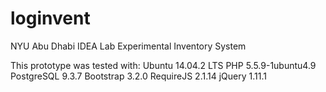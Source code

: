 loginvent
=========

NYU Abu Dhabi IDEA Lab Experimental Inventory System

This prototype was tested with:
Ubuntu 14.04.2 LTS
PHP 5.5.9-1ubuntu4.9
PostgreSQL 9.3.7
Bootstrap 3.2.0
RequireJS 2.1.14
jQuery 1.11.1
